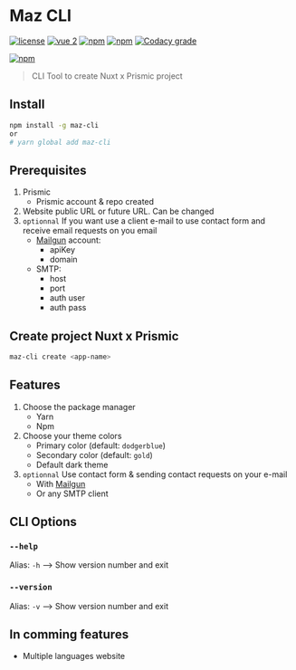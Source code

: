 # Maz CLI

[![license](https://img.shields.io/github/license/LouisMazel/maz-cli.svg?style=flat-square)](https://github.com/LouisMazel/maz-cli/blob/master/LICENSE)
[![vue 2](https://img.shields.io/badge/vue-2-42b983.svg?style=flat-square)](https://vuejs.org)
[![npm](https://img.shields.io/npm/v/maz-cli.svg?style=flat-square)](https://www.npmjs.com/package/maz-cli)
[![npm](https://img.shields.io/npm/dt/maz-cli.svg?style=flat-square)](https://www.npmjs.com/package/maz-cli)
[![Codacy grade](https://img.shields.io/codacy/grade/3d15a7c11bfe47c69a2aed93cc67cc29.svg?style=flat-square)](https://www.codacy.com/app/LouisMazel/maz-cli)

[![npm](https://nodei.co/npm/maz-cli.png?downloads=true&downloadRank=true&stars=true)](https://www.npmjs.com/package/maz-ui)

> CLI Tool to create Nuxt x Prismic project

## Install

```bash
npm install -g maz-cli
or
# yarn global add maz-cli
```

## Prerequisites

1. Prismic
    - Prismic account & repo created
1. Website public URL or future URL. Can be changed
1. `optionnal` If you want use a client e-mail to use contact form and receive email requests on you email
    - [Mailgun](https://www.mailgun.com/) account:
      - apiKey
      - domain
    - SMTP:
      - host
      - port
      - auth user
      - auth pass

## Create project Nuxt x Prismic

```bash
maz-cli create <app-name>
```

## Features

1. Choose the package manager
    - Yarn
    - Npm
1. Choose your theme colors
    - Primary color (default: `dodgerblue`)
    - Secondary color (default: `gold`)
    - Default dark theme
1. `optionnal` Use contact form & sending contact requests on your e-mail
    - With [Mailgun](https://www.mailgun.com/)
    - Or any SMTP client

## CLI Options

### `--help`

Alias: `-h` --> Show version number and exit

### `--version`

Alias: `-v` --> Show version number and exit

## In comming features

- Multiple languages website
